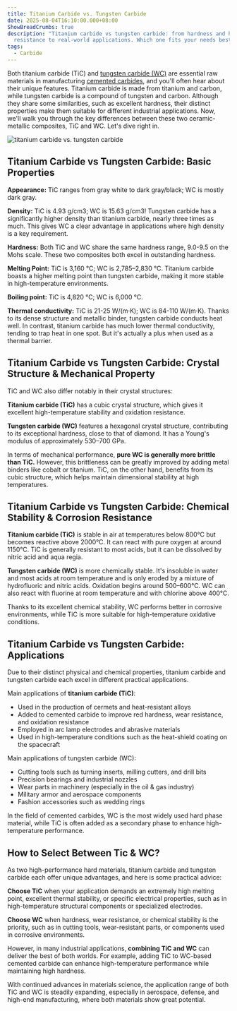 ```yaml
---
title: Titanium Carbide vs. Tungsten Carbide
date: 2025-08-04T16:10:00.000+08:00
ShowBreadCrumbs: true
description: "Titanium carbide vs tungsten carbide: from hardness and heat
  resistance to real-world applications. Which one fits your needs best?"
tags:
  - Carbide
---
```

Both titanium carbide (TiC) and [tungsten carbide (WC)](https://www.mechcarbide.com/posts/what-is-tungsten-carbide/) are essential raw materials in manufacturing [cemented carbides](https://www.mechcarbide.com/posts/what-is-cemented-carbide/), and you'll often hear about their unique features. Titanium carbide is made from titanium and carbon, while tungsten carbide is a compound of tungsten and carbon. Although they share some similarities, such as excellent hardness, their distinct properties make them suitable for different industrial applications. Now, we'll walk you through the key differences between these two ceramic-metallic composites, TiC and WC. Let's dive right in.

![titanium carbide vs. tungsten carbide](/uploads/titanium-carbide-vs-tungsten-carbide-blog-1.png "titanium carbide (TiC) vs. tungsten carbide (WC)")

## Titanium Carbide vs Tungsten Carbide: Basic Properties

**Appearance:** TiC ranges from gray white to dark gray/black; WC is mostly dark gray.

**Density:** TiC is 4.93 g/cm3; WC is 15.63 g/cm3! Tungsten carbide has a significantly higher density than titanium carbide, nearly three times as much. This gives WC a clear advantage in applications where high density is a key requirement.

**Hardness:** Both TiC and WC share the same hardness range, 9.0-9.5 on the Mohs scale. These two composites both excel in outstanding hardness.

**Melting Point:** TiC is 3,160 °C; WC is 2,785–2,830 °C. Titanium carbide boasts a higher melting point than tungsten carbide, making it more stable in high-temperature environments.

**Boiling point:** TiC is 4,820 °C; WC is 6,000 °C.

**Thermal conductivity:** TiC is 21-25 W/(m·K); WC is 84-110 W/(m·K). Thanks to its dense structure and metallic binder, tungsten carbide conducts heat well. In contrast, titanium carbide has much lower thermal conductivity, tending to trap heat in one spot. But it's actually a plus when used as a thermal barrier.

## Titanium Carbide vs Tungsten Carbide: Crystal Structure & Mechanical Property

TiC and WC also differ notably in their crystal structures:

**Titanium carbide (TiC)** has a cubic crystal structure, which gives it excellent high-temperature stability and oxidation resistance.

**Tungsten carbide (WC)** features a hexagonal crystal structure, contributing to its exceptional hardness, close to that of diamond. It has a Young's modulus of approximately 530–700 GPa.

In terms of mechanical performance, **pure WC is generally more brittle than TiC.** However, this brittleness can be greatly improved by adding metal binders like cobalt or titanium. TiC, on the other hand, benefits from its cubic structure, which helps maintain dimensional stability at high temperatures.

## Titanium Carbide vs Tungsten Carbide: Chemical Stability & Corrosion Resistance

**Titanium carbide (TiC)** is stable in air at temperatures below 800°C but becomes reactive above 2000°C. It can react with pure oxygen at around 1150°C. TiC is generally resistant to most acids, but it can be dissolved by nitric acid and aqua regia.

**Tungsten carbide (WC)** is more chemically stable. It's insoluble in water and most acids at room temperature and is only eroded by a mixture of hydrofluoric and nitric acids. Oxidation begins around 500–600°C. WC can also react with fluorine at room temperature and with chlorine above 400°C.

Thanks to its excellent chemical stability, WC performs better in corrosive environments, while TiC is more suitable for high-temperature oxidative conditions.

## Titanium Carbide vs Tungsten Carbide: Applications

Due to their distinct physical and chemical properties, titanium carbide and tungsten carbide each excel in different practical applications.

Main applications of **titanium carbide (TiC)**:

* Used in the production of cermets and heat-resistant alloys
* Added to cemented carbide to improve red hardness, wear resistance, and oxidation resistance
* Employed in arc lamp electrodes and abrasive materials
* Used in high-temperature conditions such as the heat-shield coating on the spacecraft

Main applications of tungsten carbide (WC):

* Cutting tools such as turning inserts, milling cutters, and drill bits
* Precision bearings and industrial nozzles
* Wear parts in machinery (especially in the oil & gas industry)
* Military armor and aerospace components
* Fashion accessories such as wedding rings

In the field of cemented carbides, WC is the most widely used hard phase material, while TiC is often added as a secondary phase to enhance high-temperature performance.

## How to Select Between Tic & WC?

As two high-performance hard materials, titanium carbide and tungsten carbide each offer unique advantages, and here is some practical advice:

**Choose TiC** when your application demands an extremely high melting point, excellent thermal stability, or specific electrical properties, such as in high-temperature structural components or specialized electrodes.

**Choose WC** when hardness, wear resistance, or chemical stability is the priority, such as in cutting tools, wear-resistant parts, or components used in corrosive environments.

However, in many industrial applications, **combining TiC and WC** can deliver the best of both worlds. For example, adding TiC to WC-based cemented carbide can enhance high-temperature performance while maintaining high hardness.

With continued advances in materials science, the application range of both TiC and WC is steadily expanding, especially in aerospace, defense, and high-end manufacturing, where both materials show great potential.
